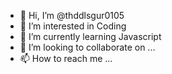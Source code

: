 - 👋 Hi, I’m @thddlsgur0105
- 👀 I’m interested in Coding
- 🌱 I’m currently learning Javascript
- 💞️ I’m looking to collaborate on ...
- 📫 How to reach me ...

<!---
thddlsgur0105/thddlsgur0105 is a ✨ special ✨ repository because its `README.md` (this file) appears on your GitHub profile.
You can click the Preview link to take a look at your changes.
--->
